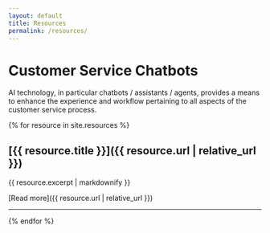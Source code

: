 ```yaml
---
layout: default
title: Resources
permalink: /resources/
---
```


# Customer Service Chatbots

AI technology, in particular chatbots / assistants / agents, provides a means to enhance the experience and workflow pertaining to all aspects of the customer service process. 

{% for resource in site.resources %}
## [{{ resource.title }}]({{ resource.url | relative_url }})

{{ resource.excerpt | markdownify }}

[Read more]({{ resource.url | relative_url }})

---
{% endfor %}
